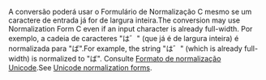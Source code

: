 <span data-ttu-id="07724-101">A conversão poderá usar o Formulário de Normalização C mesmo se um caractere de entrada já for de largura inteira.</span><span class="sxs-lookup"><span data-stu-id="07724-101">The conversion may use Normalization Form C even if an input character is already full-width.</span></span> <span data-ttu-id="07724-102">Por exemplo, a cadeia de caracteres "は゛" (que já é de largura inteira) é normalizada para "ば".</span><span class="sxs-lookup"><span data-stu-id="07724-102">For example, the string "は゛" (which is already full-width) is normalized to "ば".</span></span> <span data-ttu-id="07724-103">Consulte [Formato de normalização Unicode](https://unicode.org/reports/tr15).</span><span class="sxs-lookup"><span data-stu-id="07724-103">See [Unicode normalization forms](https://unicode.org/reports/tr15).</span></span>
